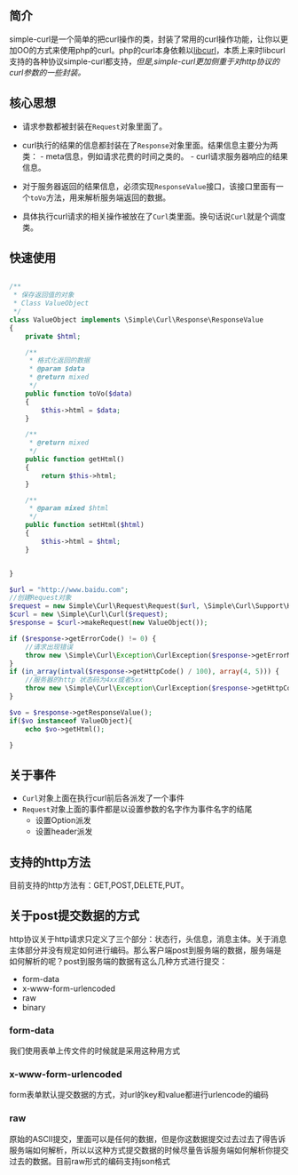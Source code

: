 ## 简介

simple-curl是一个简单的把curl操作的类，封装了常用的curl操作功能，让你以更加OO的方式来使用php的curl。php的curl本身依赖以[libcurl](http://curl.haxx.se/)，本质上来时libcurl支持的各种协议simple-curl都支持，*但是,simple-curl更加侧重于对http协议的curl参数的一些封装。*


## 核心思想
- 请求参数都被封装在`Request`对象里面了。
- curl执行的结果的信息都封装在了`Response`对象里面。结果信息主要分为两类：
      - meta信息，例如请求花费的时间之类的。
      - curl请求服务器响应的结果信息。

- 对于服务器返回的结果信息，必须实现`ResponseValue`接口，该接口里面有一个`toVo`方法，用来解析服务端返回的数据。
- 具体执行curl请求的相关操作被放在了`Curl`类里面。换句话说`Curl`就是个调度类。

## 快速使用
```php

/**
 * 保存返回值的对象
 * Class ValueObject
 */
class ValueObject implements \Simple\Curl\Response\ResponseValue
{
    private $html;

    /**
     * 格式化返回的数据
     * @param $data
     * @return mixed
     */
    public function toVo($data)
    {
        $this->html = $data;
    }

    /**
     * @return mixed
     */
    public function getHtml()
    {
        return $this->html;
    }

    /**
     * @param mixed $html
     */
    public function setHtml($html)
    {
        $this->html = $html;
    }


}

$url = "http://www.baidu.com";
//创建Request对象
$request = new Simple\Curl\Request\Request($url, \Simple\Curl\Support\HttpMethod::GET);
$curl = new \Simple\Curl\Curl($request);
$response = $curl->makeRequest(new ValueObject());

if ($response->getErrorCode() != 0) {
    //请求出现错误
    throw new \Simple\Curl\Exception\CurlException($response->getErrorMsg());
}
if (in_array(intval($response->getHttpCode() / 100), array(4, 5))) {
    //服务器的http 状态码为4xx或者5xx
    throw new \Simple\Curl\Exception\CurlException($response->getHttpCode());
}

$vo = $response->getResponseValue();
if($vo instanceof ValueObject){
    echo $vo->getHtml();

}


```


## 关于事件
- `Curl`对象上面在执行curl前后各派发了一个事件
- `Request`对象上面的事件都是以设置参数的名字作为事件名字的结尾
    - 设置Option派发
    - 设置header派发

## 支持的http方法
目前支持的http方法有：GET,POST,DELETE,PUT。

## 关于post提交数据的方式

http协议关于http请求只定义了三个部分：状态行，头信息，消息主体。关于消息主体部分并没有规定如何进行编码。那么客户端post到服务端的数据，服务端是如何解析的呢？post到服务端的数据有这么几种方式进行提交：
- form-data
- x-www-form-urlencoded
- raw
- binary

### form-data

我们使用表单上传文件的时候就是采用这种用方式

### x-www-form-urlencoded 

form表单默认提交数据的方式，对url的key和value都进行urlencode的编码


### raw
原始的ASCII提交，里面可以是任何的数据，但是你这数据提交过去过去了得告诉服务端如何解析，所以以这种方式提交数据的时候尽量告诉服务端如何解析你提交过去的数据。目前raw形式的编码支持json格式











